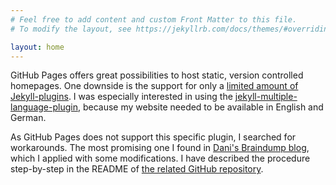 ```yaml
---
# Feel free to add content and custom Front Matter to this file.
# To modify the layout, see https://jekyllrb.com/docs/themes/#overriding-theme-defaults

layout: home
---
```

GitHub Pages offers great possibilities to host static, version controlled homepages. One downside is the support for only a [limited amount of Jekyll-plugins](https://pages.github.com/versions/). I was especially interested in using the [jekyll-multiple-language-plugin](https://github.com/kurtsson/jekyll-multiple-languages-plugin), because my website needed to be available in English and German.

As GitHub Pages does not support this specific plugin, I searched for workarounds. The most promising one I found in [Dani's Braindump blog](https://tiefenauer.github.io/blog/gh-pages-plugins/), which I applied with some modifications. I have described the procedure step-by-step in the README of [the related GitHub repository](https://github.com/UlricusR/multilingual-github-pages).
